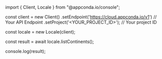 import { Client, Locale } from "@appconda.io/console";

const client = new Client()
    .setEndpoint('https://cloud.appconda.io/v1') // Your API Endpoint
    .setProject('<YOUR_PROJECT_ID>'); // Your project ID

const locale = new Locale(client);

const result = await locale.listContinents();

console.log(result);
